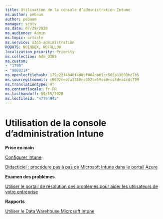 ```yaml
---
title: Utilisation de la console d’administration Intune
ms.author: pebaum
author: pebaum
manager: scotv
ms.date: 07/29/2020
ms.audience: Admin
ms.topic: article
ms.service: o365-administration
ROBOTS: NOINDEX, NOFOLLOW
localization_priority: Priority
ms.collection: Adm_O365
ms.custom:
- "1790"
- "9000214"
ms.openlocfilehash: 179e22f4b40f4d89f804bb01cc585a13098bd7b5
ms.sourcegitcommit: c6692ce0fa1358ec3529e59ca0ecdfdea4cdc759
ms.translationtype: HT
ms.contentlocale: fr-FR
ms.lasthandoff: 09/15/2020
ms.locfileid: "47794945"
---
```

# <a name="using-the-intune-admin-console"></a>Utilisation de la console d’administration Intune

**Prise en main**

[Configurer Intune](https://docs.microsoft.com/intune/setup-steps)

[Didacticiel : procédure pas à pas de Microsoft Intune dans le portail Azure](https://docs.microsoft.com/intune/tutorial-walkthrough-intune-portal)

**Examen des problèmes**

[Utiliser le portail de résolution des problèmes pour aider les utilisateurs de votre entreprise](https://docs.microsoft.com/intune/help-desk-operators)

**Rapports**

[Utiliser le Data Warehouse Microsoft Intune](https://docs.microsoft.com/intune/reports-nav-create-intune-reports)